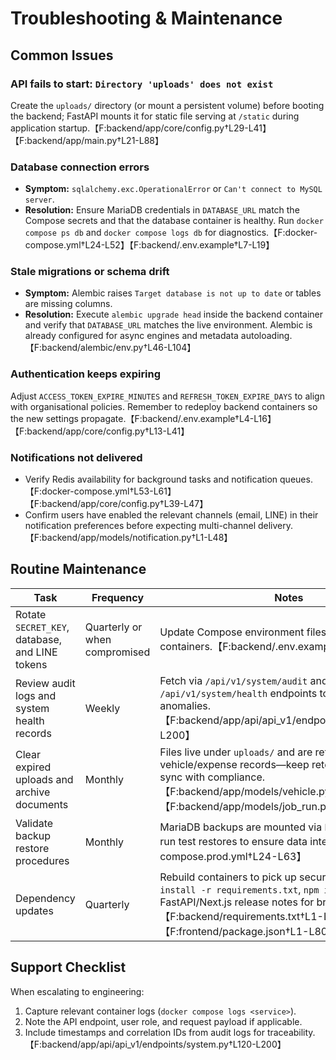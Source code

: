 # Troubleshooting & Maintenance

## Common Issues

### API fails to start: `Directory 'uploads' does not exist`
Create the `uploads/` directory (or mount a persistent volume) before booting the backend; FastAPI mounts it for static file serving at `/static` during application startup.【F:backend/app/core/config.py†L29-L41】【F:backend/app/main.py†L21-L88】

### Database connection errors
- **Symptom:** `sqlalchemy.exc.OperationalError` or `Can't connect to MySQL server`.
- **Resolution:** Ensure MariaDB credentials in `DATABASE_URL` match the Compose secrets and that the database container is healthy. Run `docker compose ps db` and `docker compose logs db` for diagnostics.【F:docker-compose.yml†L24-L52】【F:backend/.env.example†L7-L19】

### Stale migrations or schema drift
- **Symptom:** Alembic raises `Target database is not up to date` or tables are missing columns.
- **Resolution:** Execute `alembic upgrade head` inside the backend container and verify that `DATABASE_URL` matches the live environment. Alembic is already configured for async engines and metadata autoloading.【F:backend/alembic/env.py†L46-L104】

### Authentication keeps expiring
Adjust `ACCESS_TOKEN_EXPIRE_MINUTES` and `REFRESH_TOKEN_EXPIRE_DAYS` to align with organisational policies. Remember to redeploy backend containers so the new settings propagate.【F:backend/.env.example†L4-L16】【F:backend/app/core/config.py†L13-L41】

### Notifications not delivered
- Verify Redis availability for background tasks and notification queues.【F:docker-compose.yml†L53-L61】【F:backend/app/core/config.py†L39-L47】
- Confirm users have enabled the relevant channels (email, LINE) in their notification preferences before expecting multi-channel delivery.【F:backend/app/models/notification.py†L1-L48】

## Routine Maintenance

| Task | Frequency | Notes |
|------|-----------|-------|
| Rotate `SECRET_KEY`, database, and LINE tokens | Quarterly or when compromised | Update Compose environment files and restart containers.【F:backend/.env.example†L4-L31】 |
| Review audit logs and system health records | Weekly | Fetch via `/api/v1/system/audit` and `/api/v1/system/health` endpoints to monitor anomalies.【F:backend/app/api/api_v1/endpoints/system.py†L1-L200】 |
| Clear expired uploads and archive documents | Monthly | Files live under `uploads/` and are referenced by vehicle/expense records—keep retention policies in sync with compliance.【F:backend/app/models/vehicle.py†L1-L64】【F:backend/app/models/job_run.py†L1-L80】 |
| Validate backup restore procedures | Monthly | MariaDB backups are mounted via `backups` volume; run test restores to ensure data integrity.【F:docker-compose.prod.yml†L24-L63】 |
| Dependency updates | Quarterly | Rebuild containers to pick up security patches (`pip install -r requirements.txt`, `npm install`). Monitor FastAPI/Next.js release notes for breaking changes.【F:backend/requirements.txt†L1-L52】【F:frontend/package.json†L1-L80】 |

## Support Checklist
When escalating to engineering:
1. Capture relevant container logs (`docker compose logs <service>`).
2. Note the API endpoint, user role, and request payload if applicable.
3. Include timestamps and correlation IDs from audit logs for traceability.【F:backend/app/api/api_v1/endpoints/system.py†L120-L200】

